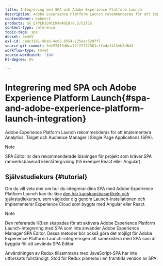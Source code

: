 ```yaml
---
title: Integrering med SPA och Adobe Experience Platform Launch
description: Adobe Experience Platform Launch rekommenderas för att implementera Analytics, Target och Audience Manager inom SPA.
contentOwner: bohnert
products: SG_EXPERIENCEMANAGER/6.5/SITES
content-type: reference
topic-tags: spa
docset: aem65
exl-id: ca4c3161-90a8-4c02-8554-125eac62dff7
source-git-commit: 9d497413d0ca72f22712581cf7eda1413eb8d643
workflow-type: tm+mt
source-wordcount: '184'
ht-degree: 0%

---
```


# Integrering med SPA och Adobe Experience Platform Launch{#spa-and-adobe-experience-platform-launch-integration}

Adobe Experience Platform Launch rekommenderas för att implementera Analytics, Target och Audience Manager i Single Page Applications (SPA).

>[!NOTE]
>
>SPA Editor är den rekommenderade lösningen för projekt som kräver SPA ramverksbaserad klientåtergivning (till exempel React eller Angular).

## Självstudiekurs {#tutorial}

Om du vill veta mer om hur du integrerar dina SPA med Adobe Experience Platform Launch kan du läsa [den här kunskapsbasartikeln och självstudiekursen](https://experienceleague.adobe.com/docs/experience-manager-learn/sites/spa-editor/spa-editor-framework-feature-video-use.html), som vägleder dig genom Launch-installationen och implementerar Experience Cloud som byggts med Angular eller React.

>[!NOTE]
>
>Den refererade KB:en skapades för att aktivera Adobe Experience Platform Launch-integrering med SPA som inte använder Adobe Experience Manager SPA Editor. Dessa metoder bör också göra det möjligt för Adobe Experience Platform Launch-integreringen att samexistera med SPA som är byggda för att använda SPA Editor.
>
>Användningen av Redux tillsammans med JavaScript-SPA har inte utforskats fullständigt. Stöd för Redux planeras i en framtida version av SPA.
